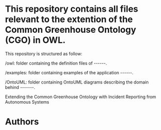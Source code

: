 # This repository contains all files relevant to the extention of the Common Greenhouse Ontology (CGO) in OWL.

This repository is structured as follow:

/owl: folder containing the definition files of ------.

/examples: folder containing examples of the application ------.

/OntoUML: folder containing OntoUML diagrams describing the domain behind -------.


Extending the Common Greenhouse Ontology with Incident Reporting from Autonomous Systems

# Authors



